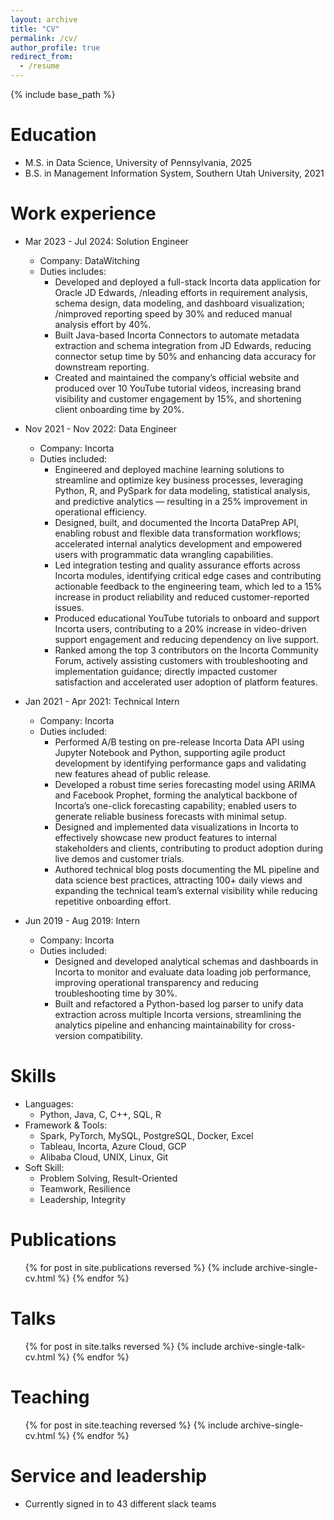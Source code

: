 ```yaml
---
layout: archive
title: "CV"
permalink: /cv/
author_profile: true
redirect_from:
  - /resume
---
```


{% include base_path %}

Education
======
* M.S. in Data Science, University of Pennsylvania, 2025
* B.S. in Management Information System, Southern Utah University, 2021

Work experience
======
* Mar 2023 - Jul 2024: Solution Engineer
  * Company: DataWitching
  * Duties includes:
    * Developed and deployed a full-stack Incorta data application for Oracle JD Edwards, /nleading efforts in requirement analysis, schema design, data modeling, and dashboard visualization; /nimproved reporting speed by 30% and reduced manual analysis effort by 40%.
    * Built Java-based Incorta Connectors to automate metadata extraction and schema integration from JD Edwards, reducing connector setup time by 50% and enhancing data accuracy for downstream reporting.
    * Created and maintained the company’s official website and produced over 10 YouTube tutorial videos, increasing brand visibility and customer engagement by 15%, and shortening client onboarding time by 20%.


* Nov 2021 - Nov 2022: Data Engineer
  * Company: Incorta
  * Duties included: 
    * Engineered and deployed machine learning solutions to streamline and optimize key business processes, leveraging Python, R, and PySpark for data modeling, statistical analysis, and predictive analytics — resulting in a 25% improvement in operational efficiency.
    * Designed, built, and documented the Incorta DataPrep API, enabling robust and flexible data transformation workflows; accelerated internal analytics development and empowered users with programmatic data wrangling capabilities.
    * Led integration testing and quality assurance efforts across Incorta modules, identifying critical edge cases and contributing actionable feedback to the engineering team, which led to a 15% increase in product reliability and reduced customer-reported issues.
    * Produced educational YouTube tutorials to onboard and support Incorta users, contributing to a 20% increase in video-driven support engagement and reducing dependency on live support.
    * Ranked among the top 3 contributors on the Incorta Community Forum, actively assisting customers with troubleshooting and implementation guidance; directly impacted customer satisfaction and accelerated user adoption of platform features.

* Jan 2021 - Apr 2021: Technical Intern
  * Company: Incorta
  * Duties included:
    * Performed A/B testing on pre-release Incorta Data API using Jupyter Notebook and Python, supporting agile product development by identifying performance gaps and validating new features ahead of public release.
    * Developed a robust time series forecasting model using ARIMA and Facebook Prophet, forming the analytical backbone of Incorta’s one-click forecasting capability; enabled users to generate reliable business forecasts with minimal setup.
    * Designed and implemented data visualizations in Incorta to effectively showcase new product features to internal stakeholders and clients, contributing to product adoption during live demos and customer trials.
    * Authored technical blog posts documenting the ML pipeline and data science best practices, attracting 100+ daily views and expanding the technical team’s external visibility while reducing repetitive onboarding effort.

* Jun 2019 - Aug 2019: Intern
  * Company: Incorta
  * Duties included:
    * Designed and developed analytical schemas and dashboards in Incorta to monitor and evaluate data loading job performance, improving operational transparency and reducing troubleshooting time by 30%.
    * Built and refactored a Python-based log parser to unify data extraction across multiple Incorta versions, streamlining the analytics pipeline and enhancing maintainability for cross-version compatibility.
  
Skills
======
* Languages:
  * Python, Java, C, C++, SQL, R
* Framework & Tools:
  * Spark, PyTorch, MySQL, PostgreSQL, Docker, Excel
  * Tableau, Incorta, Azure Cloud, GCP
  * Alibaba Cloud, UNIX, Linux, Git
* Soft Skill:
  * Problem Solving, Result-Oriented
  * Teamwork, Resilience
  * Leadership, Integrity

Publications
======
  <ul>{% for post in site.publications reversed %}
    {% include archive-single-cv.html %}
  {% endfor %}</ul>
  
Talks
======
  <ul>{% for post in site.talks reversed %}
    {% include archive-single-talk-cv.html  %}
  {% endfor %}</ul>
  
Teaching
======
  <ul>{% for post in site.teaching reversed %}
    {% include archive-single-cv.html %}
  {% endfor %}</ul>
  
Service and leadership
======
* Currently signed in to 43 different slack teams
